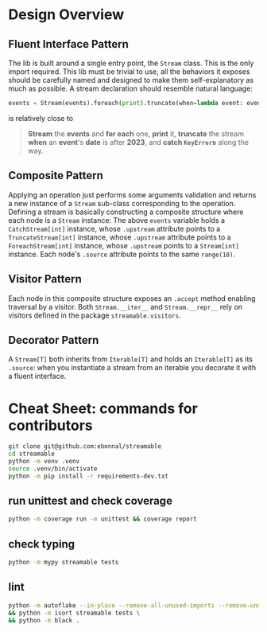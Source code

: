 # Design Overview

## Fluent Interface Pattern
The lib is built around a single entry point, the `Stream` class. This is the only import required. This lib must be trivial to use, all the behaviors it exposes should be carefully named and designed to make them self-explanatory as much as possible. A stream declaration should resemble natural language:
```python
events = Stream(events).foreach(print).truncate(when=lambda event: event["year"] > "2023").catch(KeyError)
```
is relatively close to
> **Stream** the **events** and **for each** one, **print** it, **truncate** the stream **when** an **event**'s **date** is after **2023**, and **catch `KeyError`s** along the way.

## Composite Pattern
Applying an operation just performs some arguments validation and returns a new instance of a `Stream` sub-class corresponding to the operation. Defining a stream is basically constructing a composite structure where each node is a `Stream` instance: The above `events` variable holds a `CatchStream[int]` instance, whose `.upstream` attribute points to a `TruncateStream[int]` instance, whose `.upstream` attribute points to a `ForeachStream[int]` instance, whose `.upstream` points to a `Stream[int]` instance. Each node's `.source` attribute points to the same `range(10)`.

## Visitor Pattern
Each node in this composite structure exposes an `.accept` method enabling traversal by a visitor. Both `Stream.__iter__` and `Stream.__repr__` rely on visitors defined in the package `streamable.visitors`.

## Decorator Pattern
A `Stream[T]` both inherits from `Iterable[T]` and holds an `Iterable[T]` as its `.source`: when you instantiate a stream from an iterable you decorate it with a fluent interface.

# Cheat Sheet: commands for contributors

```bash
git clone git@github.com:ebonnal/streamable
cd streamable
python -m venv .venv
source .venv/bin/activate
python -m pip install -r requirements-dev.txt
```

## run unittest and check coverage
```bash
python -m coverage run -m unittest && coverage report
```

## check typing
```bash
python -m mypy streamable tests
```

## lint
```bash
python -m autoflake --in-place --remove-all-unused-imports --remove-unused-variables --ignore-init-module -r streamable tests \
&& python -m isort streamable tests \
&& python -m black .
```
